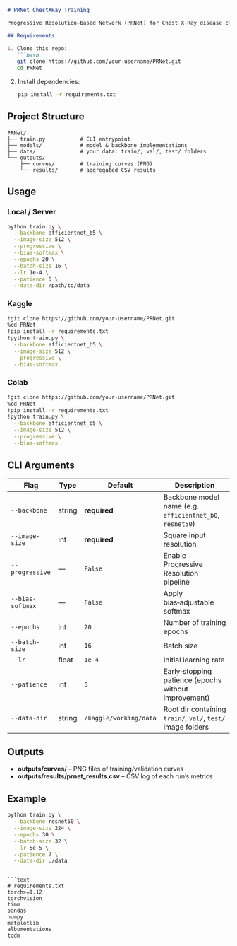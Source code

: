 ````markdown
# PRNet ChestXRay Training

Progressive Resolution–based Network (PRNet) for Chest X‑Ray disease classification, with support for various backbones, image resolutions, and training options.

## Requirements

1. Clone this repo:
   ```bash
   git clone https://github.com/your-username/PRNet.git
   cd PRNet
````

2. Install dependencies:

   ```bash
   pip install -r requirements.txt
   ```

## Project Structure

```
PRNet/
├── train.py           # CLI entrypoint
├── models/            # model & backbone implementations
├── data/              # your data: train/, val/, test/ folders
└── outputs/
    ├── curves/        # training curves (PNG)
    └── results/       # aggregated CSV results
```

## Usage

### Local / Server

```bash
python train.py \
  --backbone efficientnet_b5 \
  --image-size 512 \
  --progressive \
  --bias-softmax \
  --epochs 20 \
  --batch-size 16 \
  --lr 1e-4 \
  --patience 5 \
  --data-dir /path/to/data
```

### Kaggle

```bash
!git clone https://github.com/your-username/PRNet.git
%cd PRNet
!pip install -r requirements.txt
!python train.py \
  --backbone efficientnet_b5 \
  --image-size 512 \
  --progressive \
  --bias-softmax
```

### Colab

```bash
!git clone https://github.com/your-username/PRNet.git
%cd PRNet
!pip install -r requirements.txt
!python train.py \
  --backbone efficientnet_b5 \
  --image-size 512 \
  --progressive \
  --bias-softmax
```

## CLI Arguments

| Flag             | Type   | Default                | Description                                                 |
| ---------------- | ------ | ---------------------- | ----------------------------------------------------------- |
| `--backbone`     | string | **required**           | Backbone model name (e.g. `efficientnet_b0`, `resnet50`)    |
| `--image-size`   | int    | **required**           | Square input resolution                                     |
| `--progressive`  | —      | `False`                | Enable Progressive Resolution pipeline                      |
| `--bias-softmax` | —      | `False`                | Apply bias‑adjustable softmax                               |
| `--epochs`       | int    | `20`                   | Number of training epochs                                   |
| `--batch-size`   | int    | `16`                   | Batch size                                                  |
| `--lr`           | float  | `1e-4`                 | Initial learning rate                                       |
| `--patience`     | int    | `5`                    | Early‑stopping patience (epochs without improvement)        |
| `--data-dir`     | string | `/kaggle/working/data` | Root dir containing `train/`, `val/`, `test/` image folders |

## Outputs

* **outputs/curves/** – PNG files of training/validation curves
* **outputs/results/prnet\_results.csv** – CSV log of each run’s metrics

## Example

```bash
python train.py \
  --backbone resnet50 \
  --image-size 224 \
  --epochs 30 \
  --batch-size 32 \
  --lr 5e-5 \
  --patience 7 \
  --data-dir ./data
```

````

```text
# requirements.txt
torch>=1.12
torchvision
timm
pandas
numpy
matplotlib
albumentations
tqdm
````
